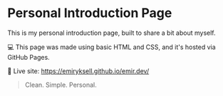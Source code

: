 # Personal Introduction Page

This is my personal introduction page, built to share a bit about myself.

💻 This page was made using basic HTML and CSS, and it's hosted via GitHub Pages.

🔗 Live site: https://emiryksell.github.io/emir.dev/
 
> Clean. Simple. Personal.
